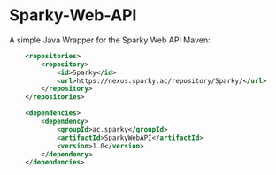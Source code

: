 # Sparky-Web-API
A simple Java Wrapper for the Sparky Web API
Maven:
```xml
    <repositories>
        <repository>
            <id>Sparky</id>
            <url>https://nexus.sparky.ac/repository/Sparky/</url>
        </repository>
    </repositories>

    <dependencies>
        <dependency>
            <groupId>ac.sparky</groupId>
            <artifactId>SparkyWebAPI</artifactId>
            <version>1.0</version>
        </dependency>
    </dependencies>
```
